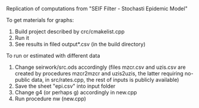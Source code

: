 Replication of computations from "SEIF Filter - Stochasti Epidemic Model"

To get materials for graphs:
1. Build project described by crc/cmakelist.cpp
2. Run it
3. See results in filed output*.csv (in the build directory)

To run or estimated with different data
1. Change seirwork/src.ods accordingly (files mzcr.csv and uzis.csv are created by procedures mzcr2mzcr and uzis2uzis, the latter requiring no-public data, in src/rates.cpp, the rest of inputs is publicly available)
2. Save the sheet "epi.csv" into input folder
3. Change g4 (or perhaps g) accordingly in new.cpp
4. Run procedure nw (new.cpp)
 
